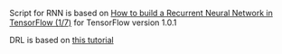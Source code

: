 Script for RNN is based on [How to build a Recurrent Neural Network in TensorFlow (1/7)](https://medium.com/@erikhallstrm/hello-world-rnn-83cd7105b767) for 
TensorFlow version 1.0.1

DRL is based on [this tutorial](https://medium.com/emergent-future/simple-reinforcement-learning-with-tensorflow-part-0-q-learning-with-tables-and-neural-networks-d195264329d0)
